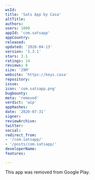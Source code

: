 ```yaml
---
wsId: 
title: 'Sats App by Casa'
altTitle: 
authors: 
users: 1000
appId: 'com.satsapp'
appCountry: 
released: 
updated: '2020-04-13'
version: '1.3.1'
stars: 3.1
ratings: 14
reviews: 8
size: '29M'
website: 'https://keys.casa'
repository: 
issue: 
icon: 'com.satsapp.png'
bugbounty: 
meta: 'removed'
verdict: 'wip'
appHashes: 
date: '2020-07-31'
signer: 
reviewArchive: 
twitter: 
social: 
redirect_from:
- '/com.satsapp/'
- '/posts/com.satsapp/'
developerName: 
features: 

---
```


This app was removed from Google Play.
